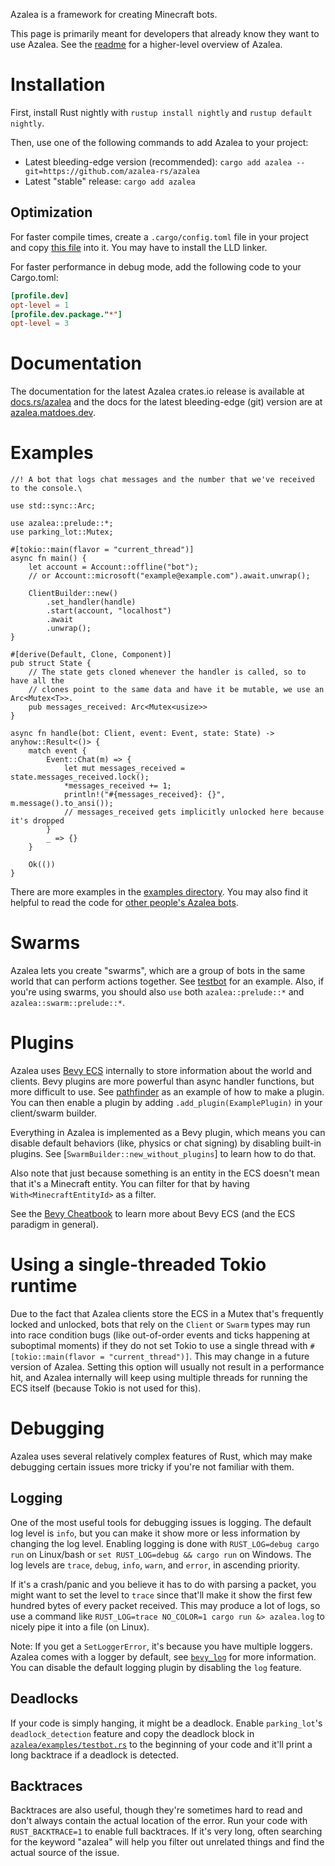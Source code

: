 Azalea is a framework for creating Minecraft bots.

This page is primarily meant for developers that already know they want to use Azalea.
See the [readme](https://github.com/azalea-rs/azalea) for a higher-level overview of Azalea.

# Installation

First, install Rust nightly with `rustup install nightly` and `rustup default nightly`.

Then, use one of the following commands to add Azalea to your project:

-   Latest bleeding-edge version (recommended): `cargo add azalea --git=https://github.com/azalea-rs/azalea`
-   Latest "stable" release: `cargo add azalea`

## Optimization

For faster compile times, create a `.cargo/config.toml` file in your project and copy
[this file](https://github.com/azalea-rs/azalea/blob/main/.cargo/config_fast_builds.toml)
into it. You may have to install the LLD linker.

For faster performance in debug mode, add the following code to your
Cargo.toml:

```toml
[profile.dev]
opt-level = 1
[profile.dev.package."*"]
opt-level = 3
```

# Documentation

The documentation for the latest Azalea crates.io release is available at [docs.rs/azalea](https://docs.rs/azalea/latest/azalea/) and the docs for the latest bleeding-edge (git) version are at [azalea.matdoes.dev](https://azalea.matdoes.dev/azalea/).

# Examples

```rust,no_run
//! A bot that logs chat messages and the number that we've received to the console.\

use std::sync::Arc;

use azalea::prelude::*;
use parking_lot::Mutex;

#[tokio::main(flavor = "current_thread")]
async fn main() {
    let account = Account::offline("bot");
    // or Account::microsoft("example@example.com").await.unwrap();

    ClientBuilder::new()
        .set_handler(handle)
        .start(account, "localhost")
        .await
        .unwrap();
}

#[derive(Default, Clone, Component)]
pub struct State {
    // The state gets cloned whenever the handler is called, so to have all the
    // clones point to the same data and have it be mutable, we use an Arc<Mutex<T>>.
    pub messages_received: Arc<Mutex<usize>>
}

async fn handle(bot: Client, event: Event, state: State) -> anyhow::Result<()> {
    match event {
        Event::Chat(m) => {
            let mut messages_received = state.messages_received.lock();
            *messages_received += 1;
            println!("#{messages_received}: {}", m.message().to_ansi());
            // messages_received gets implicitly unlocked here because it's dropped
        }
        _ => {}
    }

    Ok(())
}
```

There are more examples in the [examples directory](https://github.com/azalea-rs/azalea/tree/main/azalea/examples).
You may also find it helpful to read the code for [other people's Azalea bots](https://github.com/azalea-rs/azalea#real-world-bots-using-azalea).

# Swarms

Azalea lets you create "swarms", which are a group of bots in the same world that can perform actions together. See [testbot](https://github.com/azalea-rs/azalea/blob/main/azalea/examples/testbot/main.rs) for an example. Also, if you're using swarms, you should also `use` both `azalea::prelude::*` and `azalea::swarm::prelude::*`.

# Plugins

Azalea uses [Bevy ECS](https://docs.rs/bevy_ecs) internally to store information about the world and clients. Bevy plugins are more powerful than async handler functions, but more difficult to use. See [pathfinder](https://github.com/azalea-rs/azalea/blob/main/azalea/src/pathfinder/mod.rs) as an example of how to make a plugin. You can then enable a plugin by adding `.add_plugin(ExamplePlugin)` in your client/swarm builder.

Everything in Azalea is implemented as a Bevy plugin, which means you can disable default behaviors (like, physics or chat signing) by disabling built-in plugins. See [`SwarmBuilder::new_without_plugins`] to learn how to do that.

Also note that just because something is an entity in the ECS doesn't mean that it's a Minecraft entity. You can filter for that by having `With<MinecraftEntityId>` as a filter.

See the [Bevy Cheatbook](https://bevy-cheatbook.github.io/programming/ecs-intro.html) to learn more about Bevy ECS (and the ECS paradigm in general).

# Using a single-threaded Tokio runtime

Due to the fact that Azalea clients store the ECS in a Mutex that's frequently locked and unlocked, bots that rely on the `Client` or `Swarm` types may run into race condition bugs (like out-of-order events and ticks happening at suboptimal moments) if they do not set Tokio to use a single thread with `#[tokio::main(flavor = "current_thread")]`. This may change in a future version of Azalea. Setting this option will usually not result in a performance hit, and Azalea internally will keep using multiple threads for running the ECS itself (because Tokio is not used for this).

# Debugging

Azalea uses several relatively complex features of Rust, which may make debugging certain issues more tricky if you're not familiar with them.

## Logging

One of the most useful tools for debugging issues is logging. The default log level is `info`, but you can make it show more or less information by changing the log level. Enabling logging is done with `RUST_LOG=debug cargo run` on Linux/bash or `set RUST_LOG=debug && cargo run` on Windows. The log levels are `trace`, `debug`, `info`, `warn`, and `error`, in ascending priority.

If it's a crash/panic and you believe it has to do with parsing a packet, you might want to set the level to `trace` since that'll make it show the first few hundred bytes of every packet received. This may produce a lot of logs, so use a command like `RUST_LOG=trace NO_COLOR=1 cargo run &> azalea.log` to nicely pipe it into a file (on Linux).

Note: If you get a `SetLoggerError`, it's because you have multiple loggers. Azalea comes with a logger by default, see [`bevy_log`] for more information. You can disable the default logging plugin by disabling the `log` feature.

## Deadlocks

If your code is simply hanging, it might be a deadlock. Enable `parking_lot`'s `deadlock_detection` feature and copy the deadlock block in [`azalea/examples/testbot.rs`](https://github.com/azalea-rs/azalea/blob/main/azalea/examples/testbot/main.rs) to the beginning of your code and it'll print a long backtrace if a deadlock is detected.

## Backtraces

Backtraces are also useful, though they're sometimes hard to read and don't always contain the actual location of the error. Run your code with `RUST_BACKTRACE=1` to enable full backtraces. If it's very long, often searching for the keyword "azalea" will help you filter out unrelated things and find the actual source of the issue.

[`bevy_log`]: https://docs.rs/bevy_log
